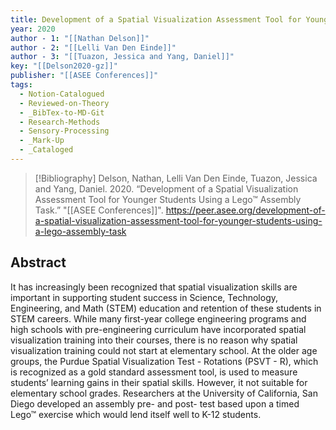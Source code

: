 ```yaml
---
title: Development of a Spatial Visualization Assessment Tool for Younger Students Using a Lego™ Assembly Task
year: 2020
author - 1: "[[Nathan Delson]]"
author - 2: "[[Lelli Van Den Einde]]"
author - 3: "[[Tuazon, Jessica and Yang, Daniel]]"
key: "[[Delson2020-gz]]"
publisher: "[[ASEE Conferences]]"
tags:
  - Notion-Catalogued
  - Reviewed-on-Theory
  - _BibTex-to-MD-Git
  - Research-Methods
  - Sensory-Processing
  - _Mark-Up
  - _Cataloged
---
```


> [!Bibliography]
> Delson, Nathan, Lelli Van Den Einde, Tuazon, Jessica and Yang, Daniel. 2020. “Development of a Spatial Visualization Assessment Tool for Younger Students Using a Lego™ Assembly Task.” "[[ASEE Conferences]]". https://peer.asee.org/development-of-a-spatial-visualization-assessment-tool-for-younger-students-using-a-lego-assembly-task

## Abstract
It has increasingly been recognized that spatial visualization skills are important in supporting student success in Science, Technology, Engineering, and Math (STEM) education and retention of these students in STEM careers. While many first-year college engineering programs and high schools with pre-engineering curriculum have incorporated spatial visualization training into their courses, there is no reason why spatial visualization training could not start at elementary school. At the older age groups, the Purdue Spatial Visualization Test -  Rotations (PSVT - R), which is recognized as a gold standard assessment tool, is used to measure students’ learning gains in their spatial skills. However, it not suitable for elementary school grades. Researchers at the University of California, San Diego developed an assembly pre- and post- test based upon a timed Lego™ exercise which would lend itself well to K-12 students.